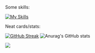 Some skills:

[![My Skills](https://skillicons.dev/icons?i=js,html,css,angular,azure,cs,discord,dotnet,git,gradle,hibernate,java,jenkins,jquery,linux,maven,mysql,mongodb,nodejs,npm,postgres,postman,powershell,py,react,ts,visualstudio,vscode,webpack,yarn)](https://skillicons.dev)

Neat cards/stats:

[![GitHub Streak](https://github-readme-streak-stats.herokuapp.com/?user=dghalbr)](https://git.io/streak-stats)
![Anurag's GitHub stats](https://github-readme-stats.vercel.app/api?username=dghalbr&show_icons=true&theme=radical&card_width=495)

![](https://komarev.com/ghpvc/?username=dghalbr)
